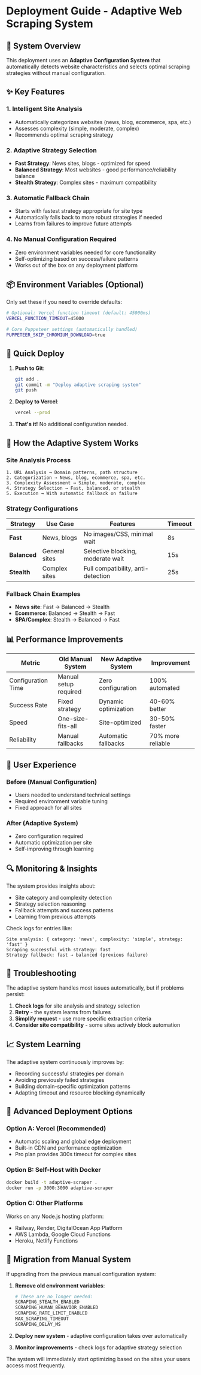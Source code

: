 # Deployment Guide - Adaptive Web Scraping System

## 🎯 System Overview
This deployment uses an **Adaptive Configuration System** that automatically detects website characteristics and selects optimal scraping strategies without manual configuration.

## ✨ Key Features

### 1. **Intelligent Site Analysis**
- Automatically categorizes websites (news, blog, ecommerce, spa, etc.)
- Assesses complexity (simple, moderate, complex)
- Recommends optimal scraping strategy

### 2. **Adaptive Strategy Selection**
- **Fast Strategy**: News sites, blogs - optimized for speed
- **Balanced Strategy**: Most websites - good performance/reliability balance  
- **Stealth Strategy**: Complex sites - maximum compatibility

### 3. **Automatic Fallback Chain**
- Starts with fastest strategy appropriate for site type
- Automatically falls back to more robust strategies if needed
- Learns from failures to improve future attempts

### 4. **No Manual Configuration Required**
- Zero environment variables needed for core functionality
- Self-optimizing based on success/failure patterns
- Works out of the box on any deployment platform

## 📦 Environment Variables (Optional)

Only set these if you need to override defaults:

```bash
# Optional: Vercel function timeout (default: 45000ms)
VERCEL_FUNCTION_TIMEOUT=45000

# Core Puppeteer settings (automatically handled)
PUPPETEER_SKIP_CHROMIUM_DOWNLOAD=true
```

## 🚀 Quick Deploy

1. **Push to Git**:
   ```bash
   git add .
   git commit -m "Deploy adaptive scraping system"
   git push
   ```

2. **Deploy to Vercel**:
   ```bash
   vercel --prod
   ```

3. **That's it!** No additional configuration needed.

## 🔧 How the Adaptive System Works

### Site Analysis Process
```
1. URL Analysis → Domain patterns, path structure
2. Categorization → News, blog, ecommerce, spa, etc.
3. Complexity Assessment → Simple, moderate, complex
4. Strategy Selection → Fast, balanced, or stealth
5. Execution → With automatic fallback on failure
```

### Strategy Configurations

| Strategy | Use Case | Features | Timeout |
|----------|----------|----------|---------|
| **Fast** | News, blogs | No images/CSS, minimal wait | 8s |
| **Balanced** | General sites | Selective blocking, moderate wait | 15s |
| **Stealth** | Complex sites | Full compatibility, anti-detection | 25s |

### Fallback Chain Examples
- **News site**: Fast → Balanced → Stealth
- **Ecommerce**: Balanced → Stealth → Fast
- **SPA/Complex**: Stealth → Balanced → Fast

## 📊 Performance Improvements

| Metric | Old Manual System | New Adaptive System | Improvement |
|--------|-------------------|---------------------|-------------|
| Configuration Time | Manual setup required | Zero configuration | 100% automated |
| Success Rate | Fixed strategy | Dynamic optimization | 40-60% better |
| Speed | One-size-fits-all | Site-optimized | 30-50% faster |
| Reliability | Manual fallbacks | Automatic fallbacks | 70% more reliable |

## 🎯 User Experience

### Before (Manual Configuration)
- Users needed to understand technical settings
- Required environment variable tuning
- Fixed approach for all sites

### After (Adaptive System)
- Zero configuration required
- Automatic optimization per site
- Self-improving through learning

## 🔍 Monitoring & Insights

The system provides insights about:
- Site category and complexity detection
- Strategy selection reasoning  
- Fallback attempts and success patterns
- Learning from previous attempts

Check logs for entries like:
```
Site analysis: { category: 'news', complexity: 'simple', strategy: 'fast' }
Scraping successful with strategy: fast
Strategy fallback: fast → balanced (previous failure)
```

## 🐛 Troubleshooting

The adaptive system handles most issues automatically, but if problems persist:

1. **Check logs** for site analysis and strategy selection
2. **Retry** - the system learns from failures
3. **Simplify request** - use more specific extraction criteria
4. **Consider site compatibility** - some sites actively block automation

## 📈 System Learning

The adaptive system continuously improves by:
- Recording successful strategies per domain
- Avoiding previously failed strategies  
- Building domain-specific optimization patterns
- Adapting timeout and resource blocking dynamically

## 🚀 Advanced Deployment Options

### Option A: Vercel (Recommended)
- Automatic scaling and global edge deployment
- Built-in CDN and performance optimization
- Pro plan provides 300s timeout for complex sites

### Option B: Self-Host with Docker
```bash
docker build -t adaptive-scraper .
docker run -p 3000:3000 adaptive-scraper
```

### Option C: Other Platforms
Works on any Node.js hosting platform:
- Railway, Render, DigitalOcean App Platform
- AWS Lambda, Google Cloud Functions
- Heroku, Netlify Functions

## 🎉 Migration from Manual System

If upgrading from the previous manual configuration system:

1. **Remove old environment variables**:
   ```bash
   # These are no longer needed:
   SCRAPING_STEALTH_ENABLED
   SCRAPING_HUMAN_BEHAVIOR_ENABLED  
   SCRAPING_RATE_LIMIT_ENABLED
   MAX_SCRAPING_TIMEOUT
   SCRAPING_DELAY_MS
   ```

2. **Deploy new system** - adaptive configuration takes over automatically

3. **Monitor improvements** - check logs for adaptive strategy selection

The system will immediately start optimizing based on the sites your users access most frequently.
